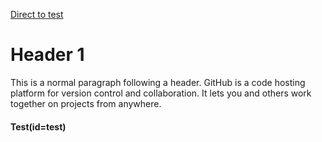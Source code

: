 [Direct to test](#test)
# Header 1

This is a normal paragraph following a header. GitHub is a code hosting platform for version control and collaboration. It lets you and others work together on projects from anywhere.
















#### Test(id=test)
